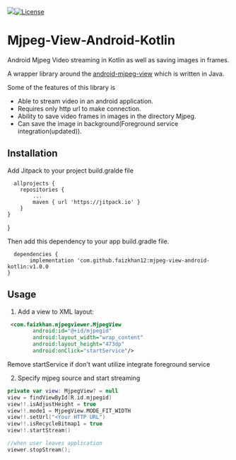 [![](https://jitpack.io/v/faizkhan12/mjpeg-view-android-kotlin.svg)](https://jitpack.io/#faizkhan12/mjpeg-view-android-kotlin)[![License](https://img.shields.io/badge/License-Apache%202.0-blue.svg)](https://opensource.org/licenses/Apache-2.0)

# Mjpeg-View-Android-Kotlin
Android Mjpeg Video streaming in Kotlin as well as saving images in frames.

A wrapper library around the [android-mjpeg-view](https://github.com/perthcpe23/android-mjpeg-view) which is written in Java.

Some of the features of this library is

- Able to stream video in an android application.
- Requires only http url to make connection.
- Ability to save video frames in images in the directory Mjpeg.
- Can save the image in background(Foreground service integration(updated)).

## Installation

Add Jitpack to your project build.gralde file
      
      allprojects {
		repositories {
			...
			maven { url 'https://jitpack.io' }
		}
	}
}

Then add this dependency to your app build.gradle file.

      dependencies {
	       implementation 'com.github.faizkhan12:mjpeg-view-android-kotlin:v1.0.0
	}

## Usage
1. Add a view to XML layout:
````xml
 <com.faizkhan.mjpegviewer.MjpegView
        android:id="@+id/mjpegid"
        android:layout_width="wrap_content"
        android:layout_height="473dp"
        android:onClick="startService"/>
````
Remove startService if don't want utilize integrate foreground service

2. Specify mjpeg source and start streaming
````Kotlin
private var view: MjpegView? = null
view = findViewById(R.id.mjpegid)
view!!.isAdjustHeight = true
view!!.mode1 = MjpegView.MODE_FIT_WIDTH
view!!.setUrl("<Your HTTP URL")
view!!.isRecycleBitmap1 = true
view!!.startStream()

//when user leaves application
viewer.stopStream();
````



